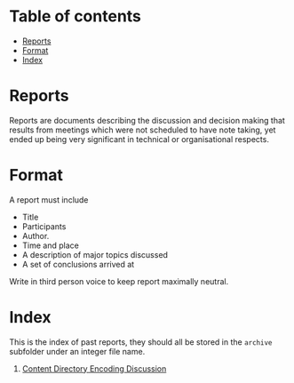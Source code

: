 

# Table of contents

- [Reports](#reports)
- [Format](#format)
- [Index](#index)

# Reports

Reports are documents describing the discussion and decision making that results from meetings which were not scheduled to have note taking, yet ended up being very significant in technical or organisational respects.

# Format

A report must include

- Title
- Participants
- Author.
- Time and place
- A description of major topics discussed
- A set of conclusions arrived at

Write in third person voice to keep report maximally neutral.

# Index

This is the index of past reports, they should all be stored in the `archive` subfolder under an integer file name.

1. [Content Directory Encoding Discussion](archive/1.md)
